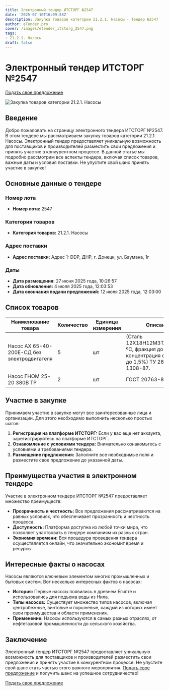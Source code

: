 ```yaml
---
title: Электронный тендер ИТСТОРГ №2547
date: '2025-07-10T16:09:58Z'
description: Закупка товаров категории 21.2.1. Насосы - Тендер №2547
author: eTender.pro
cover: /images/etender_itstorg_2547.png
tags:
- 21.2.1. Насосы
draft: false
---
```

# Электронный тендер ИТСТОРГ №2547

[Подать свое предложение](https://itstorg.ru/tender-2547?utm_source=etender)

![Закупка товаров категории 21.2.1. Насосы](/images/etender_itstorg_2547.png)

## Введение

Добро пожаловать на страницу электронного тендера ИТСТОРГ №2547. В этом тендере мы рассматриваем закупку товаров категории 21.2.1. Насосы. Электронный тендер предоставляет уникальную возможность для поставщиков и производителей разместить свои предложения и принять участие в конкурентном процессе. В данной статье мы подробно рассмотрим все аспекты тендера, включая список товаров, важные даты и условия поставки. Не упустите свой шанс принять участие в закупке!

## Основные данные о тендере

### Номер лота

- **Номер лота:** 2547

### Категория товаров

- **Категория товаров:** 21.2.1. Насосы

### Адрес поставки

- **Адрес поставки:** Адрес 1: DDP, ДНР, г. Донецк, ул. Баумана, 1г

### Даты

- **Дата размещения:** 27 июня 2025 года, 10:26:57
- **Дата обновления:** 4 июля 2025 года, 12:03:53
- **Дата окончания подачи предложений:** 12 июля 2025 года, 12:03:00

## Список товаров

| Наименование товара | Количество | Единица измерения | Описание | Документация |
|----------------------|------------|------------------|-----------|--------------|
| Насос АХ 65-40-200Е-СД без электродвигателя | 5 | шт | (Сталь 12Х18Н12М3ТЛ,-40+120 ºС, фракция до 1мм, концентрация объемная до 1,5%) ТУ 26-06-1308-87. | Нет |
| Насос ГНОМ 25-20 380В ТР | 2 | шт | ГОСТ 20763-85 | Нет |

## Участие в закупке

Принимаем участие в закупке могут все заинтересованные лица и организации. Для этого необходимо выполнить несколько простых шагов:

1. **Регистрация на платформе ИТСТОРГ:** Если у вас еще нет аккаунта, зарегистрируйтесь на платформе ИТСТОРГ.
2. **Ознакомление с условиями тендера:** Внимательно ознакомьтесь с условиями и требованиями тендера.
3. **Размещение предложения:** Заполните все необходимые поля и разместите свое предложение до указанной даты.

## Преимущества участия в электронном тендере

Участие в электронном тендере ИТСТОРГ №2547 предоставляет множество преимуществ:

- **Прозрачность и честность:** Все предложения рассматриваются на равных условиях, что обеспечивает прозрачность и честность процесса.
- **Доступность:** Платформа доступна из любой точки мира, что позволяет участвовать в тендере компаниям из разных стран.
- **Экономия времени:** Вся процедура проведения тендера осуществляется онлайн, что значительно экономит время и ресурсы.

## Интересные факты о насосах

Насосы являются ключевым элементом многих промышленных и бытовых систем. Вот несколько интересных фактов о насосах:

- **История:** Первые насосы появились в древнем Египте и использовались для подъема воды из Нила.
- **Типы насосов:** Существует множество типов насосов, включая центробежные, винтовые и поршневые, каждый из которых имеет свои преимущества и области применения.
- **Применение:** Насосы используются в самых разных отраслях, от нефтегазовой промышленности до сельского хозяйства.

## Заключение

Электронный тендер ИТСТОРГ №2547 предоставляет уникальную возможность для поставщиков и производителей разместить свои предложения и принять участие в конкурентном процессе. Не упустите свой шанс стать частью этого важного мероприятия. [Подать свое предложение](https://itstorg.ru/tender-2547?utm_source=etender) и получить шанс на успешное сотрудничество!

[Подать свое предложение](https://itstorg.ru/tender-2547?utm_source=etender)